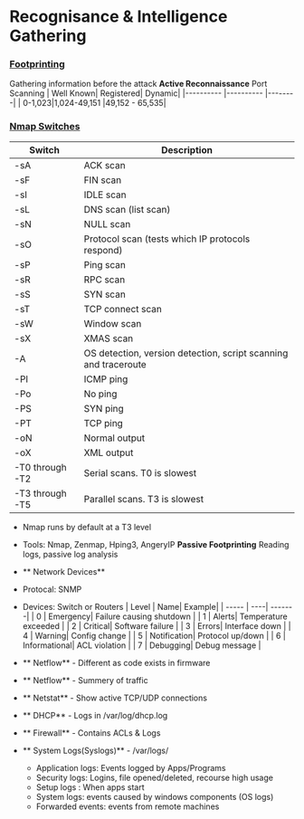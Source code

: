 # Recognisance & Intelligence Gathering
### <u>Footprinting</u>
Gathering information before the attack
**Active Reconnaissance** Port Scanning
| Well Known| Registered| Dynamic|
|---------- |---------- |--------|
| 0-1,023|1,024-49,151 |49,152 - 65,535|
### <u>Nmap Switches</u>

| Switch          | Description                                                  |
| --------------- | ------------------------------------------------------------ |
| -sA             | ACK scan                                                     |
| -sF             | FIN scan                                                     |
| -sI             | IDLE scan                                                    |
| -sL             | DNS scan (list scan)                                         |
| -sN             | NULL scan                                                    |
| -sO             | Protocol scan (tests which IP protocols respond)             |
| -sP             | Ping scan                                                    |
| -sR             | RPC scan                                                     |
| -sS             | SYN scan                                                     |
| -sT             | TCP connect scan                                             |
| -sW             | Window scan                                                  |
| -sX             | XMAS scan                                                    |
| -A              | OS detection, version detection, script scanning and traceroute |
| -PI             | ICMP ping                                                    |
| -Po             | No ping                                                      |
| -PS             | SYN ping                                                     |
| -PT             | TCP ping                                                     |
| -oN             | Normal output                                                |
| -oX             | XML output                                                   |
| -T0 through -T2 | Serial scans.  T0 is slowest                                 |
| -T3 through -T5 | Parallel scans.  T3 is slowest                               |

- Nmap runs by default at a T3 level
- Tools: Nmap, Zenmap, Hping3, AngeryIP
**Passive Footprinting** Reading logs, passive log analysis 
- ** Network Devices** 
- Protocal: SNMP
- Devices: Switch or Routers
| Level | Name| Example|
| ----- | ----| -------|
| 0 | Emergency| Failure causing shutdown |
| 1 | Alerts| Temperature exceeded |
| 2 | Critical| Software failure |
| 3 | Errors| Interface down |
| 4 | Warning| Config change |
| 5 | Notification| Protocol up/down |
| 6 | Informational| ACL violation |
| 7 | Debugging| Debug message |
- ** Netflow** - Different as code exists in firmware

- ** Netflow** - Summery of traffic
- ** Netstat** - Show active TCP/UDP connections
- ** DHCP** - Logs in /var/log/dhcp.log
- ** Firewall** - Contains ACLs & Logs
- ** System Logs(Syslogs)** - /var/logs/
	- Application logs: Events logged by Apps/Programs
	- Security logs: Logins, file opened/deleted, recourse high usage
	- Setup logs : When apps start
	- System logs: events caused by windows components (OS logs)
	- Forwarded events: events from remote machines 



